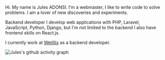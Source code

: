 Hi. My name is Jules ADONSI.
I'm a webmaster, I like to write code to solve problems. I am a lover of new discoveries and experiments. 

Backend developer I develop web applications with PHP, Laravel, JavaScript, Python, Django, 
but I'm not limited to the backend I also have frontend skills on React.js. 

I currently work at <a href='https://github.com/wetillix'>Wetillix<a/> as a backend developer.
  
  ![Jules's github activity graph](https://activity-graph.herokuapp.com/graph?username=JulesAD96&theme=dracula)
